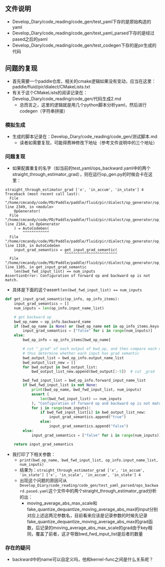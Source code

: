 ## 文件说明

- Develop_Diary/code_reading/code_gen/test_yaml下存的是原始构造的yaml
- Develop_Diary/code_reading/code_gen/test_yaml_parsed下存的是经过pased之后的yaml
- Develop_Diary/code_reading/code_gen/test_codegen下存的是pir生成的代码

## 问题的复现

- 首先需要一个paddle仓库，相关的cmake逻辑如果没有变动，应当在这里：paddle/fluid/pir/dialect/CMakeLists.txt
- 有关于这个CMakeLists的阅读记录在：Develop_Diary/code_reading/code_gen/代码生成2.md
    - 总而言之，这里的逻辑就是用几个python脚本分析yaml，然后进行codegen（字符串拼接）

### 模拟生成
- 生成的脚本记录在：Develop_Diary/code_reading/code_gen/测试脚本.md
    - 读者如需要复现，可能得费神修改下地址（参考文件说明中的三个地址）

### 问题复现

- 如果配置重复的名字（如当前的test_yaml/ops_backward.yaml中的两个straight_through_estimator_grad），则在运行op_gen.py的时候会卡在这里：
```shell
straight_through_estimator_grad ['x', 'in_accum', 'in_state'] 4
Traceback (most recent call last):
  File "/home/cmcandy/code/PD/Paddle/paddle/fluid/pir/dialect/op_generator/op_gen.py", line 2349, in <module>
    OpGenerator(
  File "/home/cmcandy/code/PD/Paddle/paddle/fluid/pir/dialect/op_generator/op_gen.py", line 2164, in OpGenerator
    ) = AutoCodeGen(
        ^^^^^^^^^^^^
  File "/home/cmcandy/code/PD/Paddle/paddle/fluid/pir/dialect/op_generator/op_gen.py", line 1310, in AutoCodeGen
    input_grad_semantics = get_input_grad_semantic(
                           ^^^^^^^^^^^^^^^^^^^^^^^^
  File "/home/cmcandy/code/PD/Paddle/paddle/fluid/pir/dialect/op_generator/op_gen.py", line 1105, in get_input_grad_semantic
    len(bwd_fwd_input_list) == num_inputs
AssertionError: Configuration of forward op and backward op is not match.
```
- 具体是下面的这个assert:``len(bwd_fwd_input_list) == num_inputs``

```python
def get_input_grad_semantic(op_info, op_info_items):
    input_grad_semantics = []
    num_inputs = len(op_info.input_name_list)

    # get backward op
    bwd_op_name = op_info.backward_name
    if (bwd_op_name is None) or (bwd_op_name not in op_info_items.keys()):
        input_grad_semantics = ["false" for i in range(num_inputs)]
    else:
        bwd_op_info = op_info_items[bwd_op_name]

        # cut "_grad" of each output of bwd_op, and then compare each modified output with corresponding input
        # thus determine whether each input has grad semantic
        bwd_output_list = bwd_op_info.output_name_list
        bwd_output_list_new = []
        for bwd_output in bwd_output_list:
            bwd_output_list_new.append(bwd_output[:-5])  # cut _grad

        bwd_fwd_input_list = bwd_op_info.forward_input_name_list
        if bwd_fwd_input_list is not None:
            print(bwd_op_name, bwd_fwd_input_list, num_inputs)
            assert (
                len(bwd_fwd_input_list) == num_inputs
            ), "Configuration of forward op and backward op is not match."
            for i in range(num_inputs):
                if bwd_fwd_input_list[i] in bwd_output_list_new:
                    input_grad_semantics.append("true")
                else:
                    input_grad_semantics.append("false")
        else:
            input_grad_semantics = ["false" for i in range(num_inputs)]

    return input_grad_semantics
```

- 我打印了下相关参数：
    - `print(bwd_op_name, bwd_fwd_input_list, op_info.input_name_list, num_inputs)`
    - 结果为：`straight_through_estimator_grad ['x', 'in_accum', 'in_state'] ['x', 'in_scale', 'in_accum', 'in_state'] 4`
    - 出现这个问题的原因可从`Develop_Diary/code_reading/code_gen/test_yaml_parsed/ops_backward.pased.yaml`这个文件中的两个straight_through_estimator_grad分析的出：
        - moving_average_abs_max_scale和fake_quantize_dequantize_moving_average_abs_max的input分别对应上述这两沱参数名，目前看来应该是记录参数的时候先记录fake_quantize_dequantize_moving_average_abs_max的grad函数，后记录的moving_average_abs_max_scale的grad由于key相同，覆盖了前者，这才导致bwd_fwd_input_list是后者的数量
    
    
### 存在的疑问
- backward中的name可以自定义吗，他和kernel-func之间是什么关系呢？